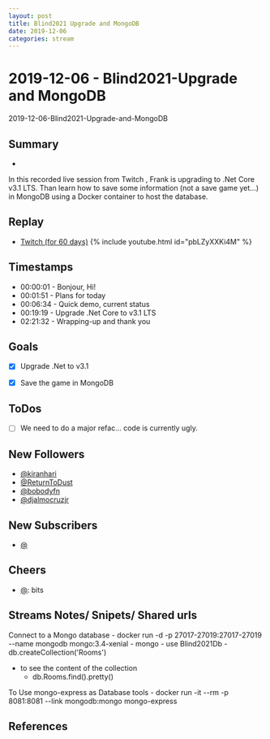 ```yaml
---
layout: post
title: Blind2021 Upgrade and MongoDB
date: 2019-12-06
categories: stream
---
```



# 2019-12-06 - Blind2021-Upgrade and MongoDB

2019-12-06-Blind2021-Upgrade-and-MongoDB

## Summary
-

In this recorded live session from Twitch , Frank is upgrading to .Net Core v3.1 LTS. Than learn how to save some information (not a save game yet...) in MongoDB using a Docker container to host the database.

## Replay


- [Twitch (for 60 days)](https://www.twitch.tv/videos/517821028)
{% include youtube.html id="pbLZyXXKi4M" %}
<br/><!--more-->


## Timestamps


- 00:00:01 - Bonjour, Hi!
- 00:01:51 - Plans for today
- 00:06:34 - Quick demo, current status
- 00:19:19 - Upgrade .Net Core to v3.1 LTS
- 02:21:32 - Wrapping-up and thank you 


Goals
-----

- [X] Upgrade .Net to v3.1
- [X] Save the game in MongoDB


ToDos
-----
- [ ] We need to do a major refac... code is currently ugly.


New Followers
-------------

- [@kiranhari](https://www.twitch.tv/kiranhari)
- [@ReturnToDust](https://www.twitch.tv/ReturnToDust)
- [@bobodyfn](https://www.twitch.tv/bobodyfn)
- [@djalmocruzjr](https://www.twitch.tv/djalmocruzjr)

New Subscribers
---------------

- [@](https://www.twitch.tv/)



Cheers
------

- [@](https://www.twitch.tv/):  bits



Streams Notes/ Snipets/ Shared urls
-----------------------------------

Connect to a Mongo database
    - docker run -d -p 27017-27019:27017-27019 --name mongodb mongo:3.4-xenial
    - mongo
    - use Blind2021Db 
    - db.createCollection('Rooms') 

- to see the content of the collection
    - db.Rooms.find().pretty() 

To Use mongo-express as Database tools
    - docker run -it --rm -p 8081:8081 --link mongodb:mongo mongo-express


References
----------

